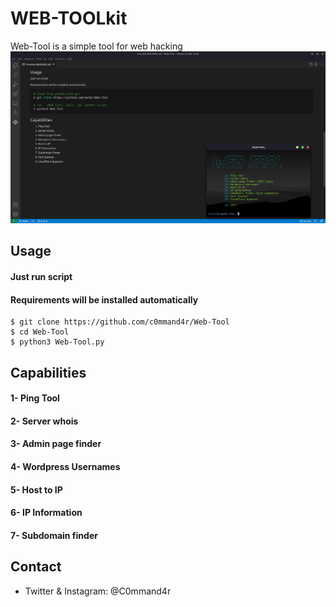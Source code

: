 # WEB-TOOLkit
Web-Tool is a simple tool for web hacking
<img src="screenshot.png" alt="Screenshot" title="Web-Tool">

## Usage
#### Just run script
#### Requirements will be installed automatically
```
$ git clone https://github.com/c0mmand4r/Web-Tool
$ cd Web-Tool
$ python3 Web-Tool.py
```

## Capabilities
#### 1- Ping Tool
#### 2- Server whois
#### 3- Admin page finder
#### 4- Wordpress Usernames
#### 5- Host to IP
#### 6- IP Information
#### 7- Subdomain finder

## Contact
- Twitter & Instagram: @C0mmand4r